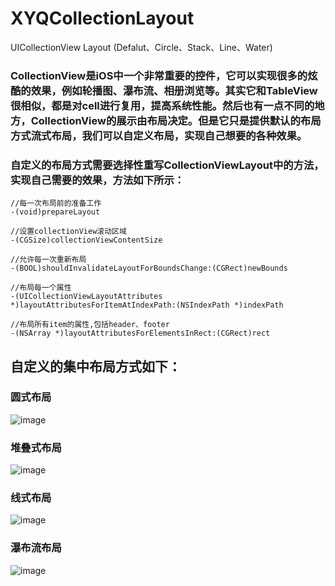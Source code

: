 # XYQCollectionLayout
UICollectionView Layout (Defalut、Circle、Stack、Line、Water)

### CollectionView是iOS中一个非常重要的控件，它可以实现很多的炫酷的效果，例如轮播图、瀑布流、相册浏览等。其实它和TableView很相似，都是对cell进行复用，提高系统性能。然后也有一点不同的地方，CollectionView的展示由布局决定。但是它只是提供默认的布局方式流式布局，我们可以自定义布局，实现自己想要的各种效果。

### 自定义的布局方式需要选择性重写CollectionViewLayout中的方法，实现自己需要的效果，方法如下所示：

    //每一次布局前的准备工作
    -(void)prepareLayout
    
    //设置collectionView滚动区域 
    -(CGSize)collectionViewContentSize
    
    //允许每一次重新布局   
    -(BOOL)shouldInvalidateLayoutForBoundsChange:(CGRect)newBounds
    
    //布局每一个属性
    -(UICollectionViewLayoutAttributes *)layoutAttributesForItemAtIndexPath:(NSIndexPath *)indexPath
    
    //布局所有item的属性,包括header、footer
    -(NSArray *)layoutAttributesForElementsInRect:(CGRect)rect
 
 
 ## 自定义的集中布局方式如下：
 ### 圆式布局
 
![image](https://github.com/xiayuanquan/XYQCollectionLayout/blob/master/Demo/CollectionViewLayout/CollectionViewLayout/screenshots/circle.png)
 
 ### 堆叠式布局
 
 ![image](https://github.com/xiayuanquan/XYQCollectionLayout/blob/master/Demo/CollectionViewLayout/CollectionViewLayout/screenshots/stack.png)
 
 ### 线式布局
 
 ![image](https://github.com/xiayuanquan/XYQCollectionLayout/blob/master/Demo/CollectionViewLayout/CollectionViewLayout/screenshots/line.png)
 
 ### 瀑布流布局
 
![image](https://github.com/xiayuanquan/XYQCollectionLayout/blob/master/Demo/CollectionViewLayout/CollectionViewLayout/screenshots/water.png)
